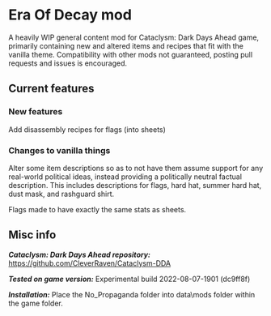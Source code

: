 # Era Of Decay mod

A heavily WIP general content mod for Cataclysm: Dark Days Ahead game, primarily containing new and altered items and recipes that fit with the vanilla theme. Compatibility with other mods not guaranteed, posting pull requests and issues is encouraged.

## Current features

### New features

Add disassembly recipes for flags (into sheets)

### Changes to vanilla things

Alter some item descriptions so as to not have them assume support for any real-world political ideas, instead providing a politically neutral factual description. This includes descriptions for flags, hard hat, summer hard hat, dust mask, and rashguard shirt.

Flags made to have exactly the same stats as sheets.

## Misc info

***Cataclysm: Dark Days Ahead repository:*** https://github.com/CleverRaven/Cataclysm-DDA

***Tested on game version:*** Experimental build 2022-08-07-1901 (dc9ff8f)

***Installation:*** Place the No_Propaganda folder into data\mods folder within the game folder.
